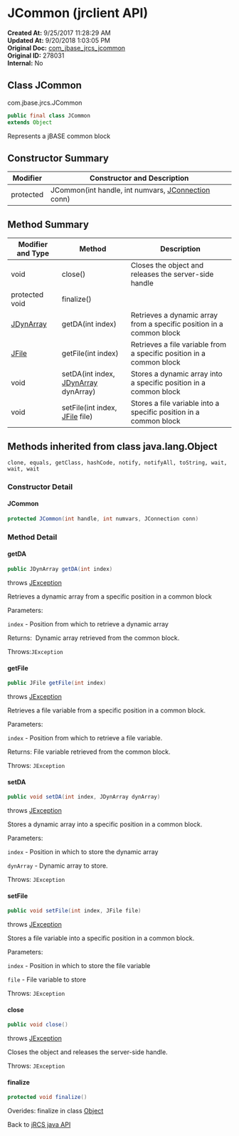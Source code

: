 # JCommon (jrclient API)

**Created At:** 9/25/2017 11:28:29 AM  
**Updated At:** 9/20/2018 1:03:05 PM  
**Original Doc:** [com_jbase_jrcs_jcommon](https://docs.jbase.com/jrcs/com_jbase_jrcs_jcommon)  
**Original ID:** 278031  
**Internal:** No  

## Class JCommon

com.jbase.jrcs.JCommon

``` java
public final class JCommon
extends Object
```

Represents a jBASE common block

## Constructor Summary

| Modifier | Constructor and Description |
| --- | --- |
| protected | JCommon(int handle, int numvars, [JConnection](./../jconnection-jrclient-api "class in com.jbase.jrcs") conn) |

## Method Summary

| Modifier and Type | Method |  Description |
| --- | --- | --- |
| void | close() | Closes the object and releases the server-side handle |
| protected void | finalize() |  |
| [JDynArray](./../jdynarray-jrclient-api "class in com.jbase.jrcs") | getDA(int index) | Retrieves a dynamic array from a specific position in a common block |
| [JFile](./../jfile-jrclient-api "class in com.jbase.jrcs") | getFile(int index) | Retrieves a file variable from a specific position in a common block |
| void | setDA(int index, [JDynArray](./../jdynarray-jrclient-api "class in com.jbase.jrcs") dynArray) | Stores a dynamic array into a specific position in a common block |
| void | setFile(int index, [JFile](./../jfile-jrclient-api "class in com.jbase.jrcs") file) | Stores a file variable into a specific position in a common block |

## Methods inherited from class java.lang.Object

`clone, equals, getClass, hashCode, notify, notifyAll, toString, wait, wait, wait`

### Constructor Detail

#### JCommon

``` java
protected JCommon(int handle, int numvars, JConnection conn)
```

### Method Detail

#### getDA

```java
public JDynArray getDA(int index)
```

throws [JException](./../jexception-jrclient-api "class in com.jbase.jrcs")

Retrieves a dynamic array from a specific position in a common block

Parameters:

`index` - Position from which to retrieve a dynamic array

Returns:  Dynamic array retrieved from the common block.

Throws:`JException`

#### getFile

``` java
public JFile getFile(int index)
```

throws [JException](./../jexception-jrclient-api "class in com.jbase.jrcs")

Retrieves a file variable from a specific position in a common block.

Parameters:

`index` - Position from which to retrieve a file variable.

Returns: File variable retrieved from the common block.

Throws: `JException`

#### **setDA**

``` java
public void setDA(int index, JDynArray dynArray)
```

throws [JException](./../jexception-jrclient-api "class in com.jbase.jrcs")

Stores a dynamic array into a specific position in a common block.

Parameters:

`index` - Position in which to store the dynamic array

`dynArray` - Dynamic array to store.

Throws: `JException`

#### setFile

``` java
public void setFile(int index, JFile file)
```

throws [JException](./../jexception-jrclient-api "class in com.jbase.jrcs")

Stores a file variable into a specific position in a common block.

Parameters:

`index` - Position in which to store the file variable

`file` - File variable to store

Throws: `JException`

#### close

``` java
public void close()
```

throws [JException](./../jexception-jrclient-api "class in com.jbase.jrcs")

Closes the object and releases the server-side handle.

Throws: `JException`

#### finalize

``` java
protected void finalize()
```

Overides: finalize in class [Object](http://java.sun.com/j2se/1.5.0/docs/api/java/lang/Object.html?is-external=true "class or interface in java.lang")

Back to [jRCS java API](./../README.md)

